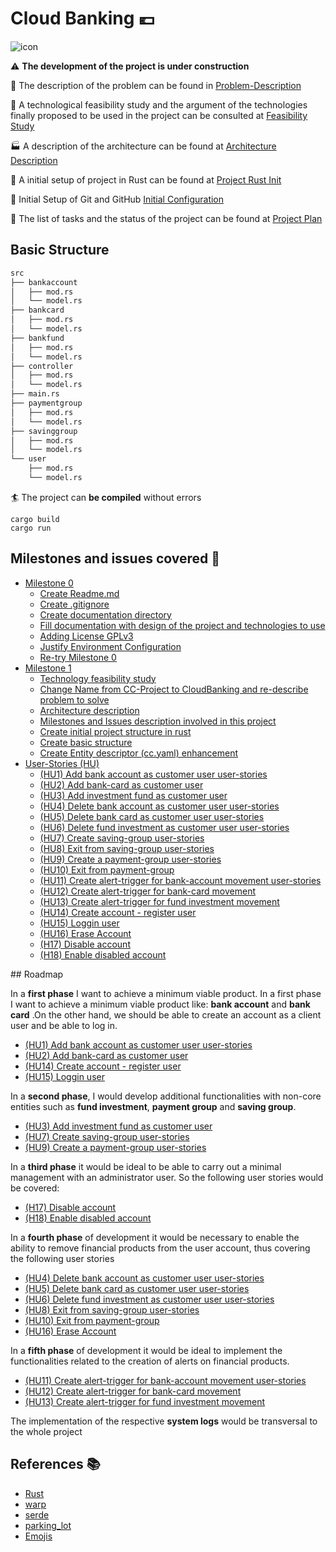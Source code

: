 # Cloud Banking :euro:

![icon](https://github.com/pepitoenpeligro/CC-Project/blob/master/docs/img/icon.png)

:warning: **The development of the project is under construction**


:mag_right: The description of the problem can be found in [Problem-Description](https://github.com/pepitoenpeligro/CC-Project/blob/master/docs/problem-description.md)

:checkered_flag: A technological feasibility study and the argument of the technologies finally proposed to be used in the project can be consulted at [Feasibility Study](https://github.com/pepitoenpeligro/CC-Project/blob/master/docs/feasibility-study.md)

:factory: A description of the architecture can be found at [Architecture Description](https://github.com/pepitoenpeligro/CC-Project/blob/master/docs/tecnology-architecture-description.md)

:rocket: A initial setup of project in Rust can be found at [Project Rust Init](https://github.com/pepitoenpeligro/CC-Project/blob/master/docs/project-rust-setup.md)

:hammer: Initial Setup of Git and GitHub [Initial Configuration](https://github.com/pepitoenpeligro/CC-Project/blob/master/docs/environmentConfiguration.md)

:bookmark_tabs: The list of tasks and the status of the project can be found at [Project Plan](https://github.com/pepitoenpeligro/CloudBanking/projects/1)


## Basic Structure 

```bash
src
├── bankaccount
│   ├── mod.rs
│   └── model.rs
├── bankcard
│   ├── mod.rs
│   └── model.rs
├── bankfund
│   ├── mod.rs
│   └── model.rs
├── controller
│   ├── mod.rs
│   └── model.rs
├── main.rs
├── paymentgroup
│   ├── mod.rs
│   └── model.rs
├── savinggroup
│   ├── mod.rs
│   └── model.rs
└── user
    ├── mod.rs
    └── model.rs
```

:surfer: The project can __be compiled__ without errors


```
cargo build
cargo run
```


## Milestones and issues covered :wrench:
* [Milestone 0](https://github.com/pepitoenpeligro/CloudBanking/milestone/1)
  - [Create Readme.md](https://github.com/pepitoenpeligro/CloudBanking/issues/1)
  - [Create .gitignore](https://github.com/pepitoenpeligro/CloudBanking/issues/2)
  - [Create documentation directory](https://github.com/pepitoenpeligro/CloudBanking/issues/3)
  - [Fill documentation with design of the project and technologies to use](https://github.com/pepitoenpeligro/CloudBanking/issues/4)
  - [Adding License GPLv3](https://github.com/pepitoenpeligro/CloudBanking/issues/6)
  - [Justify Environment Configuration](https://github.com/pepitoenpeligro/CloudBanking/issues/7)
  - [Re-try Milestone 0](https://github.com/pepitoenpeligro/CloudBanking/issues/8)
* [Milestone 1](https://github.com/pepitoenpeligro/CloudBanking/milestone/2)
  - [Technology feasibility study](https://github.com/pepitoenpeligro/CloudBanking/issues/9)
  - [Change Name from CC-Project to CloudBanking and re-describe problem to solve](https://github.com/pepitoenpeligro/CloudBanking/issues/10)
  - [Architecture description](https://github.com/pepitoenpeligro/CloudBanking/issues/11)
  - [Milestones and Issues description involved in this project](https://github.com/pepitoenpeligro/CloudBanking/issues/12)
  - [Create initial project structure in rust](https://github.com/pepitoenpeligro/CloudBanking/issues/31)
  - [Create basic structure](https://github.com/pepitoenpeligro/CloudBanking/issues/32)
  - [Create Entity descriptor (cc.yaml) enhancement](https://github.com/pepitoenpeligro/CloudBanking/issues/33)
* [User-Stories (HU)](https://github.com/pepitoenpeligro/CloudBanking/milestone/3)
  -  [(HU1) Add bank account as customer user user-stories](https://github.com/pepitoenpeligro/CloudBanking/issues/13)
  -  [(HU2) Add bank-card as customer user](https://github.com/pepitoenpeligro/CloudBanking/issues/14)
  -  [(HU3) Add investment fund as customer user](https://github.com/pepitoenpeligro/CloudBanking/issues/15)
  -  [(HU4) Delete bank account as customer user user-stories](https://github.com/pepitoenpeligro/CloudBanking/issues/16)
  -  [(HU5) Delete bank card as customer user user-stories](https://github.com/pepitoenpeligro/CloudBanking/issues/17)
  -  [(HU6) Delete fund investment as customer user user-stories](https://github.com/pepitoenpeligro/CloudBanking/issues/18)
  -  [(HU7) Create saving-group user-stories](https://github.com/pepitoenpeligro/CloudBanking/issues/19)
  -  [(HU8) Exit from saving-group user-stories](https://github.com/pepitoenpeligro/CloudBanking/issues/20)
  -  [(HU9) Create a payment-group user-stories](https://github.com/pepitoenpeligro/CloudBanking/issues/21)
  -  [(HU10) Exit from payment-group](https://github.com/pepitoenpeligro/CloudBanking/issues/22)
  -  [(HU11) Create alert-trigger for bank-account movement user-stories](https://github.com/pepitoenpeligro/CloudBanking/issues/23)
  -  [(HU12) Create alert-trigger for bank-card movement](https://github.com/pepitoenpeligro/CloudBanking/issues/24)
  -  [(HU13) Create alert-trigger for fund investment movement](https://github.com/pepitoenpeligro/CloudBanking/issues/25)
  -  [(HU14) Create account - register user](https://github.com/pepitoenpeligro/CloudBanking/issues/26)
  -  [(HU15) Loggin user](https://github.com/pepitoenpeligro/CloudBanking/issues/27)
  -  [(HU16) Erase Account](https://github.com/pepitoenpeligro/CloudBanking/issues/28)
  -  [(H17) Disable account](https://github.com/pepitoenpeligro/CloudBanking/issues/29)
  -  [(H18) Enable disabled account](https://github.com/pepitoenpeligro/CloudBanking/issues/30)


## Roadmap

In a __first phase__ I want to achieve a minimum viable product. In a first phase I want to achieve a minimum viable product like: __bank account__ and __bank card__ .On the other hand, we should be able to create an account as a client user and be able to log in.
* [(HU1) Add bank account as customer user user-stories](https://github.com/pepitoenpeligro/CloudBanking/issues/13)
* [(HU2) Add bank-card as customer user](https://github.com/pepitoenpeligro/CloudBanking/issues/14)
* [(HU14) Create account - register user](https://github.com/pepitoenpeligro/CloudBanking/issues/26)
* [(HU15) Loggin user](https://github.com/pepitoenpeligro/CloudBanking/issues/27)

In a __second phase__, I would develop additional functionalities with non-core entities such as __fund investment__, __payment group__ and __saving group__. 
* [(HU3) Add investment fund as customer user](https://github.com/pepitoenpeligro/CloudBanking/issues/15)
* [(HU7) Create saving-group user-stories](https://github.com/pepitoenpeligro/CloudBanking/issues/19)
* [(HU9) Create a payment-group user-stories](https://github.com/pepitoenpeligro/CloudBanking/issues/21)

In a __third phase__ it would be ideal to be able to carry out a minimal management with an administrator user. So the following user stories would be covered:
* [(H17) Disable account](https://github.com/pepitoenpeligro/CloudBanking/issues/29)
* [(H18) Enable disabled account](https://github.com/pepitoenpeligro/CloudBanking/issues/30)

In a __fourth phase__ of development it would be necessary to enable the ability to remove financial products from the user account, thus covering the following user stories
* [(HU4) Delete bank account as customer user user-stories](https://github.com/pepitoenpeligro/CloudBanking/issues/16)
* [(HU5) Delete bank card as customer user user-stories](https://github.com/pepitoenpeligro/CloudBanking/issues/17)
* [(HU6) Delete fund investment as customer user user-stories](https://github.com/pepitoenpeligro/CloudBanking/issues/18)
* [(HU8) Exit from saving-group user-stories](https://github.com/pepitoenpeligro/CloudBanking/issues/20)
* [(HU10) Exit from payment-group](https://github.com/pepitoenpeligro/CloudBanking/issues/22)
* [(HU16) Erase Account](https://github.com/pepitoenpeligro/CloudBanking/issues/28)

In a __fifth phase__ of development it would be ideal to implement the functionalities related to the creation of alerts on financial products.
* [(HU11) Create alert-trigger for bank-account movement user-stories](https://github.com/pepitoenpeligro/CloudBanking/issues/23)
* [(HU12) Create alert-trigger for bank-card movement](https://github.com/pepitoenpeligro/CloudBanking/issues/24)
* [(HU13) Create alert-trigger for fund investment movement](https://github.com/pepitoenpeligro/CloudBanking/issues/25)

The implementation of the respective __system logs__ would be transversal to the whole project


## References :books:
* [Rust](https://www.rust-lang.org)
* [warp](https://github.com/seanmonstar/warp)
* [serde](https://github.com/serde-rs/serde)
* [parking_lot](https://github.com/Amanieu/parking_lot)
* [Emojis](https://gist.github.com/rxaviers/7360908)



